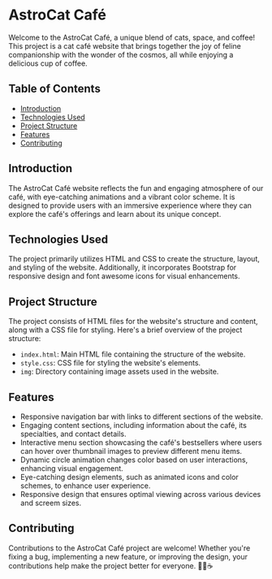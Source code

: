 # AstroCat Café

Welcome to the AstroCat Café, a unique blend of cats, space, and coffee! This project is a cat café website that brings together the joy of feline companionship with the wonder of the cosmos, all while enjoying a delicious cup of coffee.

## Table of Contents
- [Introduction](#introduction)
- [Technologies Used](#technologies-used)
- [Project Structure](#project-structure)
- [Features](#features)
- [Contributing](#contributing)

## Introduction
The AstroCat Café website reflects the fun and engaging atmosphere of our café, with eye-catching animations and a vibrant color scheme. It is designed to provide users with an immersive experience where they can explore the café's offerings and learn about its unique concept. 

## Technologies Used
The project primarily utilizes HTML and CSS to create the structure, layout, and styling of the website. Additionally, it incorporates Bootstrap for responsive design and font awesome icons for visual enhancements.

## Project Structure
The project consists of HTML files for the website's structure and content, along with a CSS file for styling. Here's a brief overview of the project structure:
- `index.html`: Main HTML file containing the structure of the website.
- `style.css`: CSS file for styling the website's elements.
- `img`: Directory containing image assets used in the website.

## Features

- Responsive navigation bar with links to different sections of the website.
- Engaging content sections, including information about the café, its specialties, and contact details.
- Interactive menu section showcasing the café's bestsellers where users can hover over thumbnail images to preview different menu items.
- Dynamic circle animation changes color based on user interactions, enhancing visual engagement.
- Eye-catching design elements, such as animated icons and color schemes, to enhance user experience.
- Responsive design that ensures optimal viewing across various devices and screem sizes.

## Contributing
Contributions to the AstroCat Café project are welcome! Whether you're fixing a bug, implementing a new feature, or improving the design, your contributions help make the project better for everyone. 🚀🐱☕️





